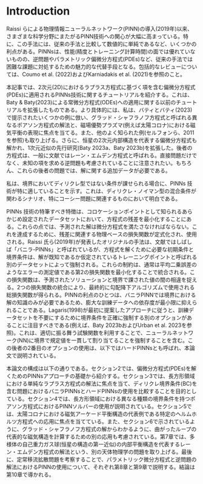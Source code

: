 # Introduction

Raissi らによる物理情報ニューラルネットワーク(PINN)の導入(2019年)以来、さまざまな科学分野にまたがるPINN技術への関心が大幅に高まっている。特に、この手法には、従来の手法と比較して数値的に単純であるなど、いくつかの利点がある。PINNsは、性能(精度とトレーニング計算時間)の面では優れていないものの、逆問題やパラメトリック偏微分方程式(PDEs)など、従来の手法では困難な課題に対処するための魅力的な代替手段となる。包括的なレビューについては、Coumo et al. (2022)およびKarniadakis et al. (2021)を参照のこと。

本記事では、2次元(2D)におけるラプラス方程式に基づく項を含む偏微分方程式(PDEs)に適用されるPINNs技術に関するチュートリアルを紹介する。これは、Baty & Baty(2023)による常微分方程式(ODEs)への適用に関する以前のチュートリアルを拡張したものである。より具体的には、私は、バティとバティ(2023)で提示されたいくつかの例に倣い、グラッド・シャフラノフ方程式と呼ばれる異なるポアソン方程式の解法と、磁場優勢プラズマ(例えば太陽コロナ)における磁気平衡の表現に焦点を当てる。また、他のよく知られた例(セルフォンら、2011を参照)も取り上げる。さらに、恒星の2次元内部構造を代表する偏微分方程式も解かれ、1次元近似の先行研究(Baty 2023a、Baty 2023b)を拡張した。後者の方程式は、一般に文献ではレーン・エムデン方程式と呼ばれる。直接問題だけでなく、未知の項を求める逆問題も考慮されていることに注意されたい。もちろん、これらの後者の問題では、解に関する追加データが必要である。

私は、境界においてディリクレ型ではない条件が課せられる場合に、PINNs 技術が特に適していることを示す。これは、ディリクレ・ノイマン型の混合条件が関わるシナリオ、特にコーシー問題に関連するものにおいて明白である。

PINNs 技術の特筆すべき特徴は、コロケーションポイントとして知られるあらかじめ設定されたデータセットにおいて、方程式の残差を最小化することにある。これらの点では、予測された解は微分方程式を満たさなければならない。これを達成するために、残差に関連する物理ベースの損失関数が定式化され、使用される。Raissi 氏ら(2019年)が発表したオリジナルの手法は、文献ではしばしば「バニラ-PINNs」と呼ばれているが、方程式を解くために必要な初期条件と境界条件は、解が既知であるか仮定されているトレーニングポイントと呼ばれる別のデータセットによって強制される。これらの制約は、通常は平均二乗誤差のようなエラーの測定値である第2の損失関数を最小化することで統合される。この損失関数は、予測されたソリューションと境界で課された値の間の相違を捉える。2つの損失関数の統合により、最終的に勾配降下アルゴリズムで使用される総損失関数が得られる。PINNの利点のひとつは、バニラPINNでは境界における解の知識のみが必要であるため、膨大な訓練データへの依存度が最小限に抑えられることである。Lagaris(1998)が最初に提案したアプローチに従うと、訓練データセットを不要にするために境界条件を正確に強制する別のオプションがあることに注目すべきである(例えば、Baty 2023bおよびUrban et al. 2023を参照)。これは、適切に振る舞う試験関数を利用することで、ニューラルネットワーク(NN)に境界で規定値を一貫して割り当てることを強制することを含む。この後者の2番目のオプションの使用は、以下ではハードPINNsとも呼ばれ、本論文で説明されている。

本論文の構成は以下の通りである。セクション2では、偏微分方程式(PDEs)を解くためのPINNsアプローチの基礎から紹介する。セクション3では、長方形領域における単純なラプラス方程式の解法に焦点を当て、ディリクレ境界条件(BC)を含む問題におけるバニラPINNsとハードPINNsの使用を比較することを目的としている。セクション4では、長方形領域における異なる種類の境界条件を持つポアソン方程式におけるPINNソルバーの使用が説明されている。セクション5では、太陽コロナにおける磁気アーケード平衡構造の代表例である特定のヘルムホルツ方程式への応用に焦点を当てている。また、セクション6で示されているように、グラッド・シャフラノフ方程式の解からわかるように、曲がったループの代表的な磁気構造を計算するための別の応用も考慮されている。第7章では、多様体の自己重力ガス球(恒星の構造の第一近似)の内部平衡構造を代表するレーン・エムデン方程式の解法という、別の天体物理学の問題を取り上げる。最後に、定常移流拡散問題を考察することで、パラメトリック微分方程式と逆問題の解法におけるPINNの使用について、それぞれ第8章と第9章で説明する。結論は第10章で導かれる。